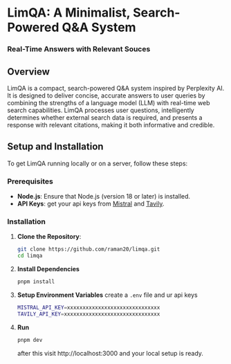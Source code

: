 # LimQA: A Minimalist, Search-Powered Q&A System

### Real-Time Answers with Relevant Souces

## Overview

LimQA is a compact, search-powered Q&A system inspired by Perplexity AI. It is designed to deliver concise, accurate answers to user queries by combining the strengths of a language model (LLM) with real-time web search capabilities. LimQA processes user questions, intelligently determines whether external search data is required, and presents a response with relevant citations, making it both informative and credible.

## Setup and Installation

To get LimQA running locally or on a server, follow these steps:

### Prerequisites

- **Node.js**: Ensure that Node.js (version 18 or later) is installed.
- **API Keys**: get your api keys from [Mistral](https://mistral.ai) and [Tavily](https://tavily.com).

### Installation

1. **Clone the Repository**:
   ```bash
   git clone https://github.com/raman20/limqa.git
   cd limqa
   ```

2. **Install Dependencies**
   ```bash
   pnpm install
   ```

3. **Setup Environment Variables** create a `.env` file and ur api keys
   ```bash
   MISTRAL_API_KEY=xxxxxxxxxxxxxxxxxxxxxxxxxxxxxx
   TAVILY_API_KEY=xxxxxxxxxxxxxxxxxxxxxxxxxxxxxxx
   ```
4. **Run**
   ```bash
   pnpm dev
   ```
   after this visit http://localhost:3000 and your local setup is ready.

   
